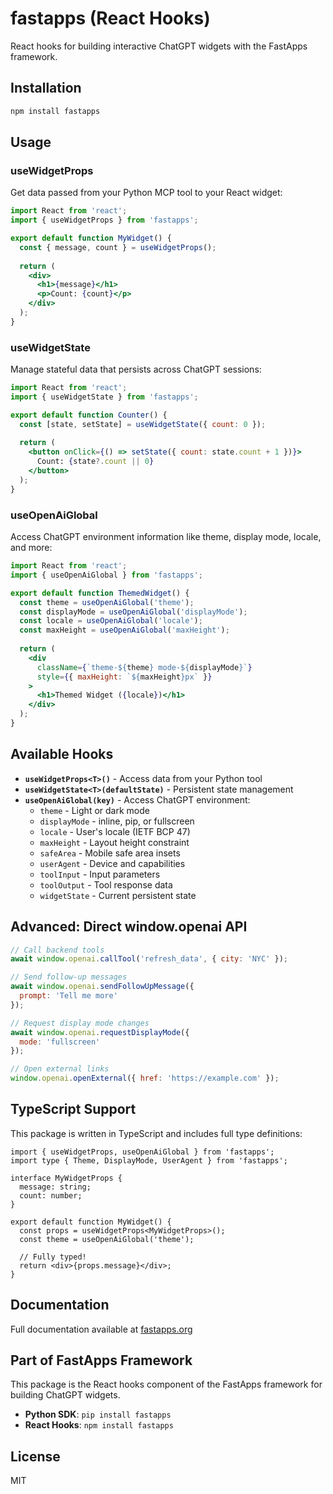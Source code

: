 # fastapps (React Hooks)

React hooks for building interactive ChatGPT widgets with the FastApps framework.

## Installation

```bash
npm install fastapps
```

## Usage

### useWidgetProps

Get data passed from your Python MCP tool to your React widget:

```jsx
import React from 'react';
import { useWidgetProps } from 'fastapps';

export default function MyWidget() {
  const { message, count } = useWidgetProps();
  
  return (
    <div>
      <h1>{message}</h1>
      <p>Count: {count}</p>
    </div>
  );
}
```

### useWidgetState

Manage stateful data that persists across ChatGPT sessions:

```jsx
import React from 'react';
import { useWidgetState } from 'fastapps';

export default function Counter() {
  const [state, setState] = useWidgetState({ count: 0 });
  
  return (
    <button onClick={() => setState({ count: state.count + 1 })}>
      Count: {state?.count || 0}
    </button>
  );
}
```

### useOpenAiGlobal

Access ChatGPT environment information like theme, display mode, locale, and more:

```jsx
import React from 'react';
import { useOpenAiGlobal } from 'fastapps';

export default function ThemedWidget() {
  const theme = useOpenAiGlobal('theme');
  const displayMode = useOpenAiGlobal('displayMode');
  const locale = useOpenAiGlobal('locale');
  const maxHeight = useOpenAiGlobal('maxHeight');
  
  return (
    <div 
      className={`theme-${theme} mode-${displayMode}`}
      style={{ maxHeight: `${maxHeight}px` }}
    >
      <h1>Themed Widget ({locale})</h1>
    </div>
  );
}
```

## Available Hooks

- **`useWidgetProps<T>()`** - Access data from your Python tool
- **`useWidgetState<T>(defaultState)`** - Persistent state management
- **`useOpenAiGlobal(key)`** - Access ChatGPT environment:
  - `theme` - Light or dark mode
  - `displayMode` - inline, pip, or fullscreen
  - `locale` - User's locale (IETF BCP 47)
  - `maxHeight` - Layout height constraint
  - `safeArea` - Mobile safe area insets
  - `userAgent` - Device and capabilities
  - `toolInput` - Input parameters
  - `toolOutput` - Tool response data
  - `widgetState` - Current persistent state

## Advanced: Direct window.openai API

```jsx
// Call backend tools
await window.openai.callTool('refresh_data', { city: 'NYC' });

// Send follow-up messages
await window.openai.sendFollowUpMessage({ 
  prompt: 'Tell me more' 
});

// Request display mode changes
await window.openai.requestDisplayMode({ 
  mode: 'fullscreen' 
});

// Open external links
window.openai.openExternal({ href: 'https://example.com' });
```

## TypeScript Support

This package is written in TypeScript and includes full type definitions:

```tsx
import { useWidgetProps, useOpenAiGlobal } from 'fastapps';
import type { Theme, DisplayMode, UserAgent } from 'fastapps';

interface MyWidgetProps {
  message: string;
  count: number;
}

export default function MyWidget() {
  const props = useWidgetProps<MyWidgetProps>();
  const theme = useOpenAiGlobal('theme');
  
  // Fully typed!
  return <div>{props.message}</div>;
}
```

## Documentation

Full documentation available at [fastapps.org](https://fastapps.org)

## Part of FastApps Framework

This package is the React hooks component of the FastApps framework for building ChatGPT widgets.

- **Python SDK**: `pip install fastapps`
- **React Hooks**: `npm install fastapps`

## License

MIT

